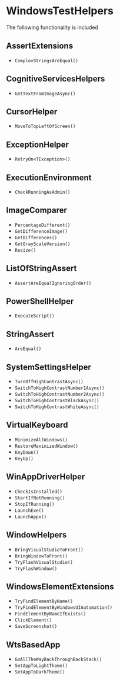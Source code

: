 # WindowsTestHelpers

The following functionality is included 

## AssertExtensions

* `ComplexStringsAreEqual()`

## CognitiveServicesHelpers

- `GetTextFromImageAsync()`

## CursorHelper

- `MoveToTopLeftOfScreen()`

## ExceptionHelper

- `RetryOn<TException>()`

## ExecutionEnvironment

- `CheckRunningAsAdmin()`

## ImageComparer

- `PercentageDifferent()`
- `GetDifferenceImage()`
- `GetDifferences()`
- `GetGrayScaleVersion()`
- `Resize()`

## ListOfStringAssert

- `AssertAreEqualIgnoringOrder()`

## PowerShellHelper

- `ExecuteScript()`

## StringAssert

- `AreEqual()`

## SystemSettingsHelper

- `TurnOffHighContrastAsync()`
- `SwitchToHighContrastNumber1Async()`
- `SwitchToHighContrastNumber2Async()`
- `SwitchToHighContrastBlackAsync()`
- `SwitchToHighContrastWhiteAsync()`

## VirtualKeyboard

- `MinimizeAllWindows()`
- `RestoreMaximizedWindow()`
- `KeyDown()`
- `KeyUp()`

## WinAppDriverHelper

- `CheckIsInstalled()`
- `StartIfNotRunning()`
- `StopIfRunning()`
- `LaunchExe()`
- `LaunchAppx()`

## WindowHelpers

- `BringVisualStudioToFront()`
- `BringWindowToFront()`
- `TryFlashVisualStudio()`
- `TryFlashWindow()`

## WindowsElementExtensions

- `TryFindElementByName()`
- `TryFindElementByWindowsUIAutomation()`
- `FindElementByNameIfExists()`
- `ClickElement()`
- `SaveScreenshot()`

## WtsBasedApp

- `GoAllTheWayBackThroughBackStack()`
- `SetAppToLightTheme()`
- `SetAppToDarkTheme()`
